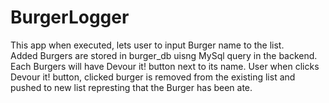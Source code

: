 # BurgerLogger
This app when executed, lets user to input Burger name to the list.  
Added Burgers are stored in burger_db uisng MySql query in the backend.  
Each Burgers will have Devour it! button next to its name.
User when clicks Devour it! button, clicked burger is removed from the existing list and pushed to new list represting that
the Burger has been ate.


